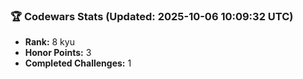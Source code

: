 ### 🏆 Codewars Stats (Updated: 2025-10-06 10:09:32 UTC)

- **Rank:** 8 kyu
- **Honor Points:** 3
- **Completed Challenges:** 1
